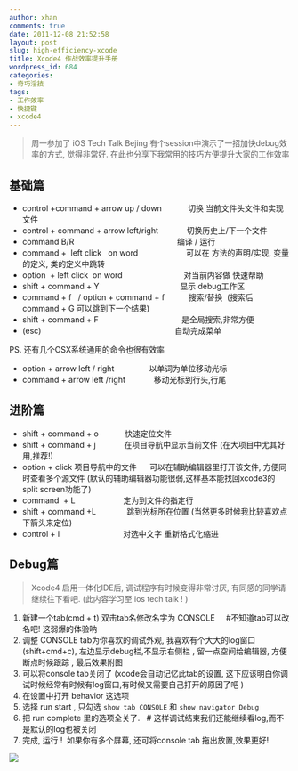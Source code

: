 ```yaml
---
author: xhan
comments: true
date: 2011-12-08 21:52:58
layout: post
slug: high-efficiency-xcode
title: Xcode4 作战效率提升手册
wordpress_id: 684
categories:
- 奇巧淫技
tags:
- 工作效率
- 快捷键
- xcode4
---
```



		

> 周一参加了 iOS Tech Talk Bejing 有个session中演示了一招加快debug效率的方式, 觉得非常好. 在此也分享下我常用的技巧方便提升大家的工作效率



基础篇
----------------
	
  * control +command + arrow up / down            切换 当前文件头文件和实现文件
  * control + command + arrow left/right             切换历史上/下一个文件
  * command B/R                                               编译 / 运行
  * command +  left click   on word                      可以在 方法的声明/实现, 变量的定义, 类的定义中跳转
  * option  + left click  on word                            对当前内容做 快速帮助
  * shift + command + Y                                     显示 debug工作区
  * command + f   / option + command + f           搜索/替换  (搜索后 command + G 可以跳到下一个结果)
  * shift + command + F                                      是全局搜索,非常方便
  * (esc)                                                             自动完成菜单

PS. 还有几个OSX系统通用的命令也很有效率
	
  * option + arrow left / right                以单词为单位移动光标	
  * command + arrow left /right             移动光标到行头,行尾 

进阶篇
-----

  * shift + command + o            快速定位文件	
  * shift + command + j             在项目导航中显示当前文件 (在大项目中尤其好用,推荐!)
  * option + click 项目导航中的文件      可以在辅助编辑器里打开该文件, 方便同时查看多个源文件 (默认的辅助编辑器功能很弱,这样基本能找回xcode3的 split screen功能了)
  * command  + L                      定为到文件的指定行
  * shift + command +L              跳到光标所在位置 (当然更多时候我比较喜欢点下箭头来定位)
  * control + i                             对选中文字 重新格式化缩进

Debug篇
------

> Xcode4 启用一体化IDE后, 调试程序有时候变得非常讨厌, 有同感的同学请继续往下看吧. (此内容学习至 ios tech talk ! )

	
  1. 新建一个tab(cmd + t) 双击tab名修改名字为 CONSOLE     #不知道tab可以改名吧! 这弱爆的体验呐	
  2. 调整 CONSOLE tab为你喜欢的调试外观, 我喜欢有个大大的log窗口(shift+cmd+c), 左边显示debug栏,不显示右侧栏 , 留一点空间给编辑器, 方便断点时候跟踪 , 最后效果附图
  3. 可以将console tab关闭了 (xcode会自动记忆此tab的设置, 这下应该明白你调试时候经常有时候有log窗口,有时候又需要自己打开的原因了吧 )
  4. 在设置中打开 behavior 这选项
  5. 选择 run start , 只勾选 `show tab CONSOLE` 和 `show navigator Debug`
  6. 把 run complete 里的选项全关了.   # 这样调试结束我们还能继续看log,而不是默认的log也被关闭
  7. 完成, 运行 !  如果你有多个屏幕, 还可将console tab 拖出放置,效果更好!


[![](http://ixhan.com/wp-content/uploads/2011/12/xcode4_console.jpg)](http://ixhan.com/wp-content/uploads/2011/12/xcode4_console.jpg)

